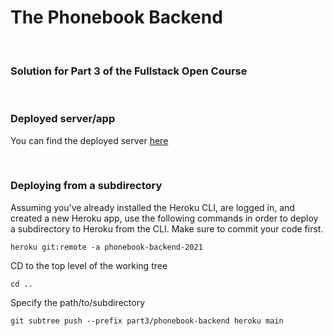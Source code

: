 # The Phonebook Backend
<br />

### Solution for Part 3 of the Fullstack Open Course
<br />

### Deployed server/app

You can find the deployed server [here](https://phonebook-backend-2021.herokuapp.com/)

<br />

### Deploying from a subdirectory
Assuming you've already installed the Heroku CLI, are logged in, and created a new Heroku app, use the following commands in order to deploy a subdirectory to Heroku from the CLI. Make sure to commit your code first.
<br />


```
heroku git:remote -a phonebook-backend-2021
```
CD to the top level of the working tree
```
cd ..
```
Specify the path/to/subdirectory
```
git subtree push --prefix part3/phonebook-backend heroku main
```